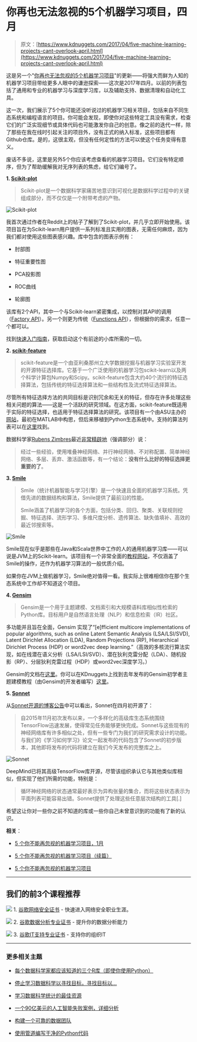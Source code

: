 # 你再也无法忽视的5个机器学习项目，四月

> 原文：[https://www.kdnuggets.com/2017/04/five-machine-learning-projects-cant-overlook-april.html](https://www.kdnuggets.com/2017/04/five-machine-learning-projects-cant-overlook-april.html)

这是另一个"[你再也无法忽视的5个机器学习项目](/tag/overlook)"的更新——将强大而鲜为人知的机器学习项目带给更多人眼中的谦逊探索——这次是2017年四月。以前的列表包括了通用和专业的机器学习与深度学习库，以及辅助支持、数据清理和自动化工具。

这一次，我们展示了5个你可能还没听说过的机器学习相关项目，包括来自不同生态系统和编程语言的项目。你可能会发现，即使你对这些特定工具没有需求，检查它们的广泛实现细节或具体代码也可能激发你自己的创意。像之前的迭代一样，除了那些在我在线时引起关注的项目外，没有正式的纳入标准，这些项目都有Github仓库。是的，这很主观，但没有任何定性的方法可以使这个任务变得有意义。

废话不多说，这里是另外5个你应该考虑查看的机器学习项目。它们没有特定顺序，但为了帮助缓解我对无序列表的焦虑，给它们编号了。

**1\. [Scikit-plot](https://github.com/reiinakano/scikit-plot)**

> Scikit-plot是一个数据科学家痛苦地意识到可视化是数据科学过程中的关键组成部分，而不仅仅是一个附带考虑的产物。

![Scikit-plot](../Images/c444efff0a3ffc8028a21c27ae57d431.png)

我首次通过作者在Reddit上的帖子了解到了Scikit-plot，并几乎立即开始使用。该项目旨在为Scikit-learn用户提供一系列标准且实用的图表，无需任何麻烦，因为我们都对使用这些图表感兴趣。库中包含的图表示例有：

+   肘部图

+   特征重要性图

+   PCA投影图

+   ROC曲线

+   轮廓图

该库有2个API，其中一个与Scikit-learn紧密集成，以控制对其API的调用（[Factory API](http://scikit-plot.readthedocs.io/en/stable/apidocs.html)）。另一个则更为传统（[Functions API](http://scikit-plot.readthedocs.io/en/stable/Quickstart.html#the-functions-api)），但根据你的需求，任意一个都可以。

找到[快速入门指南](http://scikit-plot.readthedocs.io/en/stable/Quickstart.html)，获取启动这个有前途的小库所需的一切。

**2\. [scikit-feature](https://github.com/jundongl/scikit-feature)**

> scikit-feature是一个由亚利桑那州立大学数据挖掘与机器学习实验室开发的开源特征选择库。它基于一个广泛使用的机器学习包scikit-learn以及两个科学计算包Numpy和Scipy。scikit-feature包含大约40个流行的特征选择算法，包括传统的特征选择算法和一些结构性及流式特征选择算法。

尽管所有特征选择方法的共同目标是识别冗余和无关的特征，但存在许多处理这些相关问题的算法——这是一个活跃的研究领域。在这方面，scikit-feature既适用于实际的特征选择，也适用于特征选择算法的研究。该项目有一个由ASU主办的[网站](http://featureselection.asu.edu/)，最初在MATLAB中构思，但后来移植到Python生态系统中。支持的算法列表可以在[这里](http://featureselection.asu.edu/algorithms.php)找到。

数据科学家[Rubens Zimbres](https://www.linkedin.com/in/rubens-zimbres/)最近[非常精辟地](https://www.linkedin.com/feed/update/urn:li:activity:6257288156043890688/)（强调部分）说：

> 经过一些经验，使用堆叠神经网络、并行神经网络、不对称配置、简单神经网络、多层、丢弃、激活函数等，有一个结论：**没有什么比好的特征选择更重要的了**。

**3\. [Smile](https://github.com/haifengl/smile)**

> Smile（统计机器智能与学习引擎）是一个快速且全面的机器学习系统。凭借先进的数据结构和算法，Smile提供了最前沿的性能。
> 
> Smile涵盖了机器学习的各个方面，包括分类、回归、聚类、关联规则挖掘、特征选择、流形学习、多维尺度分析、遗传算法、缺失值填补、高效的最近邻搜索等。

![Smile](../Images/fdf585393b98bd76e5f5a8482cc31598.png)

Smile现在似乎是那些在Java和Scala世界中工作的人的通用机器学习库——可以说是JVM上的Scikit-learn。该项目有一个非常全面的[教程网站](http://haifengl.github.io/smile/)，不仅涵盖了Smile的操作，还作为机器学习算法的一般优质介绍。

如果你在JVM上做机器学习，Smile绝对值得一看。我实际上很难相信你在那个生态系统中工作却不知道这个项目。

**4\. [Gensim](https://github.com/RaRe-Technologies/gensim)**

> Gensim是一个用于主题建模、文档索引和大规模语料库相似性检索的Python库。目标用户是自然语言处理（NLP）和信息检索（IR）社区。

多功能并且旨在全面，Gensim 实现了“[e]fficient multicore implementations of popular algorithms, such as online Latent Semantic Analysis (LSA/LSI/SVD), Latent Dirichlet Allocation (LDA), Random Projections (RP), Hierarchical Dirichlet Process (HDP) or word2vec deep learning.”（高效的多核流行算法实现，如在线潜在语义分析（LSA/LSI/SVD）、潜在狄利克雷分配（LDA）、随机投影（RP）、分层狄利克雷过程（HDP）或word2vec深度学习。）

Gensim的文档在[这里](http://radimrehurek.com/gensim/install.html)。你可以在KDnuggets上找到去年发布的Gensim初学者主题建模教程（由Gensim的开发者编写）[这里](/2016/07/americas-next-topic-model.html)。

**5\. [Sonnet](https://github.com/deepmind/sonnet)**

从[Sonnet开源的博客公告](https://deepmind.com/blog/open-sourcing-sonnet)中可以看出，Sonnet在四月初开源了：

> 自2015年11月初次发布以来，一个多样化的高级库生态系统围绕TensorFlow迅速发展，使得常见任务能够更快完成。Sonnet与这些现有的神经网络库有许多相似之处，但有一些专门为我们的研究需求设计的功能。与我们的《学习如何学习》论文一起发布的代码包含了Sonnet的初步版本，其他即将发布的代码将建立在我们今天发布的完整库之上。

![Sonnet](../Images/17ba3996b8ce1c8368e915adb9382027.png)

DeepMind已将其高级TensorFlow库开源，尽管该组织承认它与其他类似库相似，但实现了他们所需的功能，特别是：

> 循环神经网络的状态通常最好表示为异构张量的集合，而将这些状态表示为平面列表可能容易出错。Sonnet提供了处理这些任意层次结构的工具[.]

希望这让你对一些你之前不知道的库或一些你自己未曾意识到的功能有了新的认识。

**相关**：

+   [5 个你不能再忽视的机器学习项目，1月](/2017/01/five-machine-learning-projects-cant-overlook-january.html)

+   [5 个你不能再忽视的机器学习项目（续篇）](/2016/06/five-more-machine-learning-projects-cant-overlook.html)

+   [5 个你不能再忽视的机器学习项目](/2016/05/five-machine-learning-projects-cant-overlook.html)

* * *

## 我们的前3个课程推荐

![](../Images/0244c01ba9267c002ef39d4907e0b8fb.png) 1\. [谷歌网络安全证书](https://www.kdnuggets.com/google-cybersecurity) - 快速进入网络安全职业生涯。

![](../Images/e225c49c3c91745821c8c0368bf04711.png) 2\. [谷歌数据分析专业证书](https://www.kdnuggets.com/google-data-analytics) - 提升你的数据分析能力

![](../Images/0244c01ba9267c002ef39d4907e0b8fb.png) 3\. [谷歌IT支持专业证书](https://www.kdnuggets.com/google-itsupport) - 支持你的组织IT

* * *

### 更多相关主题

+   [每个数据科学家都应该知道的三个R库（即使你使用Python）](https://www.kdnuggets.com/2021/12/three-r-libraries-every-data-scientist-know-even-python.html)

+   [停止学习数据科学以寻找目标，寻找目标以…](https://www.kdnuggets.com/2021/12/stop-learning-data-science-find-purpose.html)

+   [学习数据科学统计的最佳资源](https://www.kdnuggets.com/2021/12/springboard-top-resources-learn-data-science-statistics.html)

+   [一个90亿美元的人工智能失败案例，详细分析](https://www.kdnuggets.com/2021/12/9b-ai-failure-examined.html)

+   [构建一个可靠的数据团队](https://www.kdnuggets.com/2021/12/build-solid-data-team.html)

+   [使用管道编写干净的Python代码](https://www.kdnuggets.com/2021/12/write-clean-python-code-pipes.html)
